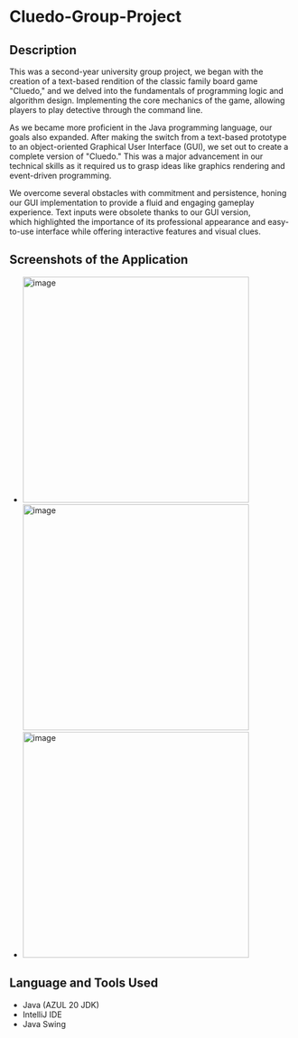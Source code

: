 # Cluedo-Group-Project

## Description 

This was a second-year university group project, we began with the creation of a text-based rendition of the classic family board game "Cluedo," and we delved into the fundamentals of programming logic and algorithm design. Implementing the core mechanics of the game, allowing players to play detective through the command line.

As we became more proficient in the Java programming language, our goals also expanded. After making the switch from a text-based prototype to an object-oriented Graphical User Interface (GUI), we set out to create a complete version of "Cluedo." This was a major advancement in our technical skills as it required us to grasp ideas like graphics rendering and event-driven programming.

We overcome several obstacles with commitment and persistence, honing our GUI implementation to provide a fluid and engaging gameplay experience. Text inputs were obsolete thanks to our GUI version, which highlighted the importance of its professional appearance and easy-to-use interface while offering interactive features and visual clues.


## Screenshots of the Application 

- <img width="400" alt="image" src="https://github.com/neerajpatel1234/Cluedo-Group-Project/assets/114114241/4eba3e8f-ad6a-40a0-aadc-97bbdde01e96">    <img width="400" alt="image" src="https://github.com/neerajpatel1234/Cluedo-Group-Project/assets/114114241/06ef17e3-af9d-49c4-a53f-ad517d19b05f">
- <img width="400" alt="image" src="https://github.com/neerajpatel1234/Cluedo-Group-Project/assets/114114241/3020ed71-7f91-4b5a-aa0d-6fbdf28ada8f">

## Language and Tools Used 

- Java (AZUL 20 JDK)
- IntelliJ IDE
- Java Swing 

